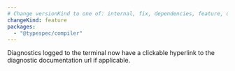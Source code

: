 ```yaml
---
# Change versionKind to one of: internal, fix, dependencies, feature, deprecation, breaking
changeKind: feature
packages:
  - "@typespec/compiler"
---
```


Diagnostics logged to the terminal now have a clickable hyperlink to the diagnostic documentation url if applicable.
